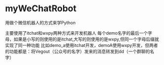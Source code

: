 # myWeChatRobot
用做个微信机器人的方式来学Python

主要使用了itchat和wxpy两种方式来开发机器人
每个demo名字的最后一个字母，如果是小写的则使用的是itchat,大写的则使用的是wxpy,但同一个字母后缀就实现了同一种功能
比如demo_a使用itchat开发，demoA使用wxpy开发，但两者的功能都是：将Vegout（公众号的名字）发来的消息转发到dd（一个群聊的名字）
